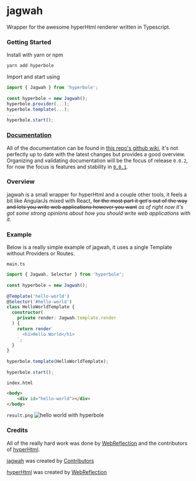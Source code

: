 # jagwah

Wrapper for the awesome hyperHtml renderer written in Typescript.

### Getting Started

Install with yarn or npm​

```bash
yarn add hyperbole
```

Import and start using

```ts
import { Jagwah } from 'hyperbole';
​
const hyperbole = new Jagwah();
hyperbole.provider(...);
hyperbole.template(...);
...
hyperbole.start();
```


### [Documentation](https://github.com/8eecf0d2/hyperbole/wiki)

All of the documentation can be found in [this repo's github wiki](https://github.com/8eecf0d2/hyperbole/wiki), it's not perfectly up to date with the latest changes but provides a good overview. Organizing and validating documentation will be the focus of release `0.0.2`, for now the focus is features and stability in [`0.0.1`](https://github.com/8eecf0d2/hyperbole/projects/1).

### Overview

jagwah is a small wrapper for hyperHtml and a couple other tools, it feels a bit like AngularJs mixed with React, ~~for the most part it get's out of the way and lets you write web applications however you want~~ _as of right now it's got some strong opinions about how you should write web applications with it._

### Example

Below is a really simple example of jagwah, it uses a single Template without Providers or Routes.

`main.ts`
```ts
import { Jagwah, Selector } from 'hyperbole';
​
const hyperbole = new Jagwah();
​
@Template('hello-world')
@Selector('#hello-world')
class HelloWorldTemplate {
  constructor(
    private render: Jagwah.template.render
  ) {
    return render`
      <h1>Hello World</h1>
    `;
  }
}
​
hyperbole.template(HelloWorldTemplate);
​
hyperbole.start();
```

`index.html`
```html
<body>
	<div id="hello-world"></div>
</body>
```

`result.png`
![hello world with hyperbole](https://i.imgur.com/Yu7GYaK.png)

### Credits

All of the really hard work was done by [WebReflection](https://github.com/WebReflection) and the contributors of [hyperHtml](https://github.com/WebReflection/hyperHtml/graphs/contributors).

[jagwah](https://github.com/8eecf0d2/hyperbole) was created by [Contributors](https://github.com/8eecf0d2/hyperbole/graphs/contributors)

[hyperHtml](https://github.com/WebReflection/hyperHtml) was created by [WebReflection](https://github.com/WebReflection)

